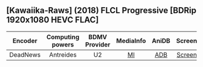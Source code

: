 ## [Kawaiika-Raws] (2018) FLCL Progressive [BDRip 1920x1080 HEVC FLAC]

| Encoder  | Computing powers | BDMV Provider | MediaInfo | AniDB |  Screens  |
| :------: | :--------------: | :-----------: | :-------: | :---: | :-------: |
| DeadNews |    Antreides     |      U2       |   [MI]    | [ADB] | [Screens] |

[adb]: https://anidb.net/anime/12023
[mi]: https://bin.disroot.org/?884b927e3e22ccdc#AWGmgmCw2KzPrt3go9Uv25eeUzF4L8iWwLHjUXo3x6a5
[screens]: https://slow.pics/c/TPeAFl5o
